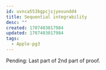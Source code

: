 ```yaml
---
id: uvnca553bgpcjsjyexundd4
title: Sequential integrability
desc: ""
created: 1707403017984
updated: 1707403017984
tags:
  - Apple-pg3
---
```

Pending: Last part of 2nd part of proof.